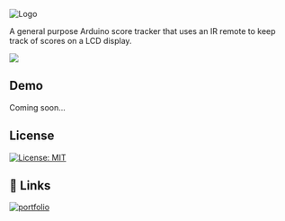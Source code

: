 ![Logo](https://github.com/user-attachments/assets/4cdb3e66-0bf5-4e4e-92b4-fc69b3fb4f57)

A general purpose Arduino score tracker that uses an IR remote to keep track of scores on a LCD display.


![](https://img.shields.io/badge/Arduino-00979D?style=for-the-badge&logo=Arduino&logoColor=white)

## Demo
Coming soon...

## License

[![License: MIT](https://img.shields.io/badge/License-MIT-blue.svg)](https://opensource.org/licenses/MIT)
## 🔗 Links
[![portfolio](https://img.shields.io/badge/my_portfolio-000?style=for-the-badge&logo=ko-fi&logoColor=white)](https://alvinmatthew.com/)
